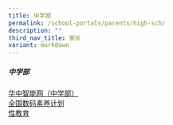 ```yaml
---
title: 中学部
permalink: /school-portals/parents/high-sch/
description: ""
third_nav_title: 家长
variant: markdown
---
```

##### **中学部**

[华中智能网（中学部）](https://isphs.hci.edu.sg/)<br>
[全国数码素养计划](https://sites.google.com/hci.edu.sg/hci-ndlp)<br>
[性教育](https://sites.google.com/hci.edu.sg/hcised/home)

